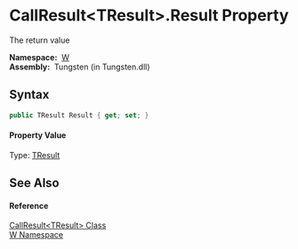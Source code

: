 CallResult&lt;TResult>.Result Property
======================================
   The return value

  **Namespace:**  [W][1]  
  **Assembly:**  Tungsten (in Tungsten.dll)

Syntax
------

```csharp
public TResult Result { get; set; }
```

#### Property Value
Type: [TResult][2]

See Also
--------

#### Reference
[CallResult&lt;TResult> Class][2]  
[W Namespace][1]  

[1]: ../README.md
[2]: README.md